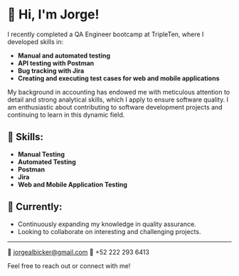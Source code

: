 # 👋 Hi, I'm Jorge!

I recently completed a QA Engineer bootcamp at TripleTen, where I developed skills in:

- **Manual and automated testing**
- **API testing with Postman**
- **Bug tracking with Jira**
- **Creating and executing test cases for web and mobile applications**

My background in accounting has endowed me with meticulous attention to detail and strong analytical skills, which I apply to ensure software quality. I am enthusiastic about contributing to software development projects and continuing to learn in this dynamic field.

## 🚀 Skills:
- **Manual Testing**
- **Automated Testing**
- **Postman**
- **Jira**
- **Web and Mobile Application Testing**

## 🌱 Currently:
- Continuously expanding my knowledge in quality assurance.
- Looking to collaborate on interesting and challenging projects.

---

📧 jorgealbicker@gmail.com
📱 +52 222 293 6413

Feel free to reach out or connect with me!
